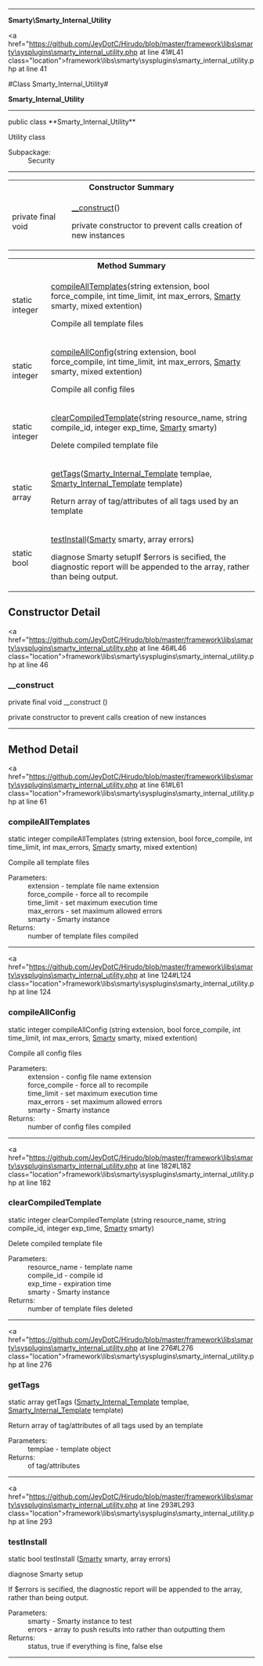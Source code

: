 
- - -

**Smarty\Smarty_Internal_Utility**


<a href="https://github.com/JeyDotC/Hirudo/blob/master/framework\libs\smarty\sysplugins\smarty_internal_utility.php at line 41#L41 class="location">framework\libs\smarty\sysplugins\smarty_internal_utility.php at line 41</a>

#Class Smarty_Internal_Utility#

**Smarty_Internal_Utility**




- - -

<p class="signature">public  class **Smarty_Internal_Utility**</p>

<div class="comment" id="overview_description"><p>Utility class</p></div>

<dl>
<dt>Subpackage:</dt>
<dd>Security</dd>
</dl>


- - -

<table id="summary_constructor">
<tr><th colspan="2">Constructor Summary</th></tr>
<tr>
<td><span class='k'>private final </span> <span class='nx'>void</span></td>
<td class="description"><p class="name"><a href="#__construct">__construct</a>()</p><p class="description">private constructor to prevent calls creation of new instances</p></td>
</tr>
</table>

<table id="summary_method">
<tr><th colspan="2">Method Summary</th></tr>
<tr>
<td><span class='k'>static </span> <span class='nx'>integer</span></td>
<td class="description"><p class="name"><a href="#compilealltemplates">compileAllTemplates</a>(string extension, bool force_compile, int time_limit, int max_errors, <a href="../smarty/smarty.html">Smarty</a> smarty, mixed extention)</p><p class="description">Compile all template files</p></td>
</tr>
<tr>
<td><span class='k'>static </span> <span class='nx'>integer</span></td>
<td class="description"><p class="name"><a href="#compileallconfig">compileAllConfig</a>(string extension, bool force_compile, int time_limit, int max_errors, <a href="../smarty/smarty.html">Smarty</a> smarty, mixed extention)</p><p class="description">Compile all config files</p></td>
</tr>
<tr>
<td><span class='k'>static </span> <span class='nx'>integer</span></td>
<td class="description"><p class="name"><a href="#clearcompiledtemplate">clearCompiledTemplate</a>(string resource_name, string compile_id, integer exp_time, <a href="../smarty/smarty.html">Smarty</a> smarty)</p><p class="description">Delete compiled template file</p></td>
</tr>
<tr>
<td><span class='k'>static </span> <span class='nx'>array</span></td>
<td class="description"><p class="name"><a href="#gettags">getTags</a>(<a href="../smarty/smarty_internal_template.html">Smarty_Internal_Template</a> templae, <a href="../smarty/smarty_internal_template.html">Smarty_Internal_Template</a> template)</p><p class="description">Return array of tag/attributes of all tags used by an template</p></td>
</tr>
<tr>
<td><span class='k'>static </span> <span class='nx'>bool</span></td>
<td class="description"><p class="name"><a href="#testinstall">testInstall</a>(<a href="../smarty/smarty.html">Smarty</a> smarty, array errors)</p><p class="description">diagnose Smarty setupIf $errors is secified, the diagnostic report will be appended to the array, rather than being output.</p></td>
</tr>
</table>

<h2 id="detail_method">Constructor Detail</h2>

<a href="https://github.com/JeyDotC/Hirudo/blob/master/framework\libs\smarty\sysplugins\smarty_internal_utility.php at line 46#L46 class="location">framework\libs\smarty\sysplugins\smarty_internal_utility.php at line 46</a>

<h3 id="__construct">__construct</h3>
<span class='k'>private final </span> <span class='nx'>void</span> <span class='nf'>__construct</span> ()

<div class="details">
<p>private constructor to prevent calls creation of new instances</p></div>

- - -

<h2 id="detail_method">Method Detail</h2>

<a href="https://github.com/JeyDotC/Hirudo/blob/master/framework\libs\smarty\sysplugins\smarty_internal_utility.php at line 61#L61 class="location">framework\libs\smarty\sysplugins\smarty_internal_utility.php at line 61</a>

<h3 id="compileAllTemplates()">compileAllTemplates</h3>
<span class='k'>static </span> <span class='nx'>integer</span> <span class='nf'>compileAllTemplates</span> (string extension, bool force_compile, int time_limit, int max_errors, <a href="../smarty/smarty.html">Smarty</a> smarty, mixed extention)

<div class="details">
<p>Compile all template files</p><dl>
<dt>Parameters:</dt>
<dd>extension - template file name extension</dd>
<dd>force_compile - force all to recompile</dd>
<dd>time_limit - set maximum execution time</dd>
<dd>max_errors - set maximum allowed errors</dd>
<dd>smarty - Smarty instance</dd>
<dt>Returns:</dt>
<dd>number of template files compiled</dd>
</dl>
</div>

- - -


<a href="https://github.com/JeyDotC/Hirudo/blob/master/framework\libs\smarty\sysplugins\smarty_internal_utility.php at line 124#L124 class="location">framework\libs\smarty\sysplugins\smarty_internal_utility.php at line 124</a>

<h3 id="compileAllConfig()">compileAllConfig</h3>
<span class='k'>static </span> <span class='nx'>integer</span> <span class='nf'>compileAllConfig</span> (string extension, bool force_compile, int time_limit, int max_errors, <a href="../smarty/smarty.html">Smarty</a> smarty, mixed extention)

<div class="details">
<p>Compile all config files</p><dl>
<dt>Parameters:</dt>
<dd>extension - config file name extension</dd>
<dd>force_compile - force all to recompile</dd>
<dd>time_limit - set maximum execution time</dd>
<dd>max_errors - set maximum allowed errors</dd>
<dd>smarty - Smarty instance</dd>
<dt>Returns:</dt>
<dd>number of config files compiled</dd>
</dl>
</div>

- - -


<a href="https://github.com/JeyDotC/Hirudo/blob/master/framework\libs\smarty\sysplugins\smarty_internal_utility.php at line 182#L182 class="location">framework\libs\smarty\sysplugins\smarty_internal_utility.php at line 182</a>

<h3 id="clearCompiledTemplate()">clearCompiledTemplate</h3>
<span class='k'>static </span> <span class='nx'>integer</span> <span class='nf'>clearCompiledTemplate</span> (string resource_name, string compile_id, integer exp_time, <a href="../smarty/smarty.html">Smarty</a> smarty)

<div class="details">
<p>Delete compiled template file</p><dl>
<dt>Parameters:</dt>
<dd>resource_name - template name</dd>
<dd>compile_id - compile id</dd>
<dd>exp_time - expiration time</dd>
<dd>smarty - Smarty instance</dd>
<dt>Returns:</dt>
<dd>number of template files deleted</dd>
</dl>
</div>

- - -


<a href="https://github.com/JeyDotC/Hirudo/blob/master/framework\libs\smarty\sysplugins\smarty_internal_utility.php at line 276#L276 class="location">framework\libs\smarty\sysplugins\smarty_internal_utility.php at line 276</a>

<h3 id="getTags()">getTags</h3>
<span class='k'>static </span> <span class='nx'>array</span> <span class='nf'>getTags</span> (<a href="../smarty/smarty_internal_template.html">Smarty_Internal_Template</a> templae, <a href="../smarty/smarty_internal_template.html">Smarty_Internal_Template</a> template)

<div class="details">
<p>Return array of tag/attributes of all tags used by an template</p><dl>
<dt>Parameters:</dt>
<dd>templae - template object</dd>
<dt>Returns:</dt>
<dd>of tag/attributes</dd>
</dl>
</div>

- - -


<a href="https://github.com/JeyDotC/Hirudo/blob/master/framework\libs\smarty\sysplugins\smarty_internal_utility.php at line 293#L293 class="location">framework\libs\smarty\sysplugins\smarty_internal_utility.php at line 293</a>

<h3 id="testInstall()">testInstall</h3>
<span class='k'>static </span> <span class='nx'>bool</span> <span class='nf'>testInstall</span> (<a href="../smarty/smarty.html">Smarty</a> smarty, array errors)

<div class="details">
<p>diagnose Smarty setup</p><p>If $errors is secified, the diagnostic report will be appended to the array, rather than being output.</p><dl>
<dt>Parameters:</dt>
<dd>smarty - Smarty instance to test</dd>
<dd>errors - array to push results into rather than outputting them</dd>
<dt>Returns:</dt>
<dd>status, true if everything is fine, false else</dd>
</dl>
</div>

- - -

